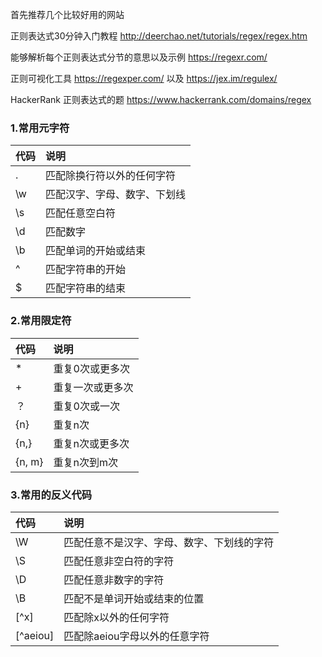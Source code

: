 首先推荐几个比较好用的网站

正则表达式30分钟入门教程  http://deerchao.net/tutorials/regex/regex.htm 

能够解析每个正则表达式分节的意思以及示例  https://regexr.com/

正则可视化工具  https://regexper.com/  以及  https://jex.im/regulex/ 

HackerRank 正则表达式的题 https://www.hackerrank.com/domains/regex

### 1.常用元字符

| 代码       |    说明 |
| :-------- | :--------| 
|.          | 匹配除换行符以外的任何字符 |  
|\w         | 匹配汉字、字母、数字、下划线 | 
|\s         | 匹配任意空白符 | 
|\d         | 匹配数字 | 
|\b         | 匹配单词的开始或结束 | 
| ^         | 匹配字符串的开始| 
| $         | 匹配字符串的结束| 

### 2.常用限定符

| 代码       |    说明 |
| :-------- | :--------| 
|*          | 重复0次或更多次 |  
|+          | 重复一次或更多次 | 
|？         | 重复0次或一次 | 
|{n}        | 重复n次 | 
|{n,}       | 重复n次或更多次 | 
|{n, m}     | 重复n次到m次|  

### 3.常用的反义代码

| 代码       |    说明 |
| :-------- | :--------| 
|\W         | 匹配任意不是汉字、字母、数字、下划线的字符 |  
|\S         | 匹配任意非空白符的字符 | 
|\D         | 匹配任意非数字的字符 | 
|\B         | 匹配不是单词开始或结束的位置 | 
|[^x]       | 匹配除x以外的任何字符 | 
|[^aeiou]   | 匹配除aeiou字母以外的任意字符|  





